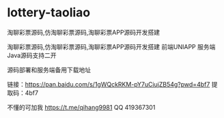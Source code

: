 # lottery-taoliao
淘聊彩票源码,仿淘聊彩票源码,淘聊彩票APP源码开发搭建

淘聊彩票源码,仿淘聊彩票源码,淘聊彩票APP源码开发搭建
前端UNIAPP
服务端Java源码支持二开

源码部署和服务端备用下载地址

链接：https://pan.baidu.com/s/1gWQckRKM-pY7uCiujZB54g?pwd=4bf7 
提取码：4bf7

不懂的可加我 
https://t.me/qihang9981
QQ 419367301
